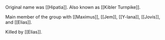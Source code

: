 Original name was [[Hipatia]]. Also known as [[Kibler Turnpike]].

Main member of the group with [[Maximus]], [[Jem]], [[Y-lana]], [[Jovis]], and [[Elias]].

Killed by [[Elias]].